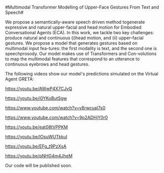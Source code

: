 #Multimodal Transformer Modelling of Upper-Face Gestures From Text and Speech#

We  propose  a  semantically-aware  speech  driven  method  togenerate expressive and natural upper-facial and head motion for Embodied Conversational Agents (ECA). In this work, we tackle two key challenges: produce natural and continuous (i)head  motion,  and  (ii)  upper-facial  gestures.   We  propose  a model that generates gestures based on multimodal input fea-tures:  the first modality is text, and the second one is speechprosody.   Our  model  makes  use  of  Transformers  and  Con-volutions to map the multimodal features that correspond to an utterance to continuous eyebrows and head gestures. 


The following videos show our model's predictions simulated on the Virtual Agent GRETA:

https://youtu.be/AWwP4X7CJvQ

https://youtu.be/i0YKoButSgw

https://www.youtube.com/watch?v=y8rwcuaI7s0

https://www.youtube.com/watch?v=9p2ADHjY0r0

https://youtu.be/eat08tVPPKM

https://youtu.be/lOsuWUTkkuI

https://youtu.be/EFg_t9PzXsA

https://youtu.be/pNHG4m4JheM


Our code will be published soon.
